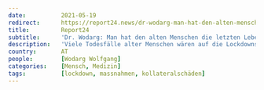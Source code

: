 ```yaml
---
date:          2021-05-19
redirect:      https://report24.news/dr-wodarg-man-hat-den-alten-menschen-die-letzten-lebensjahre-genommen/
title:         Report24
subtitle:      'Dr. Wodarg: Man hat den alten Menschen die letzten Lebensjahre genommen'
description:   'Viele Todesfälle alter Menschen wären auf die Lockdowns und damit zusammenhängende Maßnahmen zurückzuführen.'
country:       AT
people:        [Wodarg Wolfgang]
categories:    [Mensch, Medizin]
tags:          [lockdown, massnahmen, kollateralschäden]
---
```

